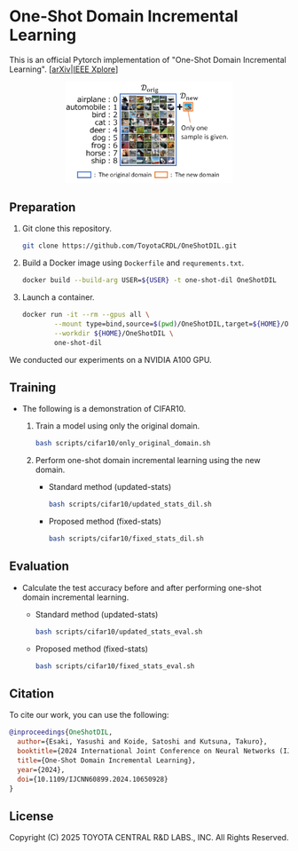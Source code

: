 # One-Shot Domain Incremental Learning

This is an official Pytorch implementation of "One-Shot Domain Incremental Learning". [[arXiv](https://doi.org/10.48550/arXiv.2403.16707)|[IEEE Xplore](https://doi.org/10.1109/IJCNN60899.2024.10650928)]

<div align="center">
<img alt="overview" src="./overview.png" title="overview" width="60%">
</div>

## Preparation

1. Git clone this repository.
   
    ```bash
    git clone https://github.com/ToyotaCRDL/OneShotDIL.git
    ```

2. Build a Docker image using `Dockerfile` and `requrements.txt`.

    ```bash
    docker build --build-arg USER=${USER} -t one-shot-dil OneShotDIL
    ```

3. Launch a container.

    ```bash
    docker run -it --rm --gpus all \
            --mount type=bind,source=$(pwd)/OneShotDIL,target=${HOME}/OneShotDIL \
            --workdir ${HOME}/OneShotDIL \
            one-shot-dil
    ```

We conducted our experiments on a NVIDIA A100 GPU.


## Training

- The following is a demonstration of CIFAR10.

  1. Train a model using only the original domain.

      ```bash
      bash scripts/cifar10/only_original_domain.sh
      ```

  2. Perform one-shot domain incremental learning using the new domain.

      - Standard method (updated-stats)

          ```bash
          bash scripts/cifar10/updated_stats_dil.sh
          ```
      
      - Proposed method (fixed-stats)

          ```bash
          bash scripts/cifar10/fixed_stats_dil.sh
        ```

## Evaluation

- Calculate the test accuracy before and after performing one-shot domain incremental learning.

    - Standard method (updated-stats)

        ```bash
        bash scripts/cifar10/updated_stats_eval.sh
        ```

    - Proposed method (fixed-stats)
  
        ```bash
        bash scripts/cifar10/fixed_stats_eval.sh
        ```

## Citation

To cite our work, you can use the following:

```bibtex
@inproceedings{OneShotDIL,
  author={Esaki, Yasushi and Koide, Satoshi and Kutsuna, Takuro},
  booktitle={2024 International Joint Conference on Neural Networks (IJCNN)}, 
  title={One-Shot Domain Incremental Learning}, 
  year={2024},
  doi={10.1109/IJCNN60899.2024.10650928}
}
```


## License

Copyright (C) 2025 TOYOTA CENTRAL R&D LABS., INC. All Rights Reserved.